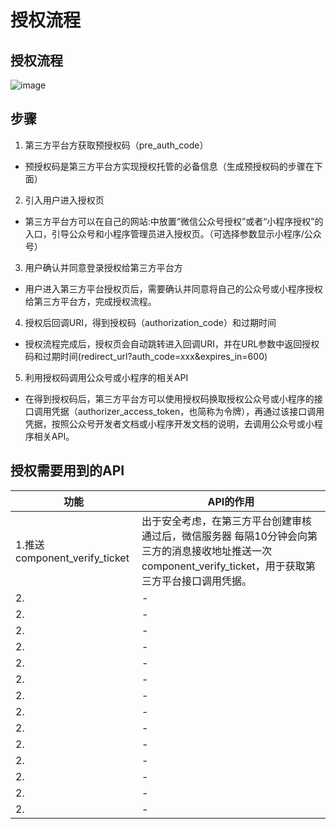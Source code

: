 # 授权流程

## 授权流程

![image](https://res.wx.qq.com/op_res/g360EANvw_kVk3WCt-rRVP5UNFVJ2pYjH6gQCmxVL58lWhow97U8wYXpB4gw-I-d)

## 步骤

1. 第三方平台方获取预授权码（pre_auth_code）
 - 预授权码是第三方平台方实现授权托管的必备信息（生成预授权码的步骤在下面）
2. 引入用户进入授权页
 - 第三方平台方可以在自己的网站:中放置“微信公众号授权”或者“小程序授权”的入口，引导公众号和小程序管理员进入授权页。（可选择参数显示小程序/公众号）
3. 用户确认并同意登录授权给第三方平台方
 - 用户进入第三方平台授权页后，需要确认并同意将自己的公众号或小程序授权给第三方平台方，完成授权流程。
4. 授权后回调URI，得到授权码（authorization_code）和过期时间
 - 授权流程完成后，授权页会自动跳转进入回调URI，并在URL参数中返回授权码和过期时间(redirect_url?auth_code=xxx&expires_in=600)
5. 利用授权码调用公众号或小程序的相关API
 - 在得到授权码后，第三方平台方可以使用授权码换取授权公众号或小程序的接口调用凭据（authorizer_access_token，也简称为令牌），再通过该接口调用凭据，按照公众号开发者文档或小程序开发文档的说明，去调用公众号或小程序相关API。



## 授权需要用到的API

功能 | API的作用
--- | ---
1.推送component_verify_ticket | 出于安全考虑，在第三方平台创建审核通过后，微信服务器 每隔10分钟会向第三方的消息接收地址推送一次component_verify_ticket，用于获取第三方平台接口调用凭据。
2. | -
2. | -
2. | -
2. | -
2. | -
2. | -
2. | -
2. | -
2. | -
2. | -
2. | -
2. | -
2. | -
2. | -


